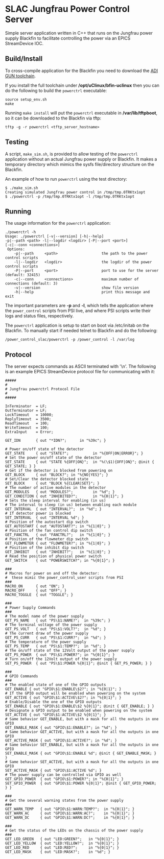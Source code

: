 # SLAC Jungfrau Power Control Server
Simple server application written in C++ that runs on the Jungfrau power supply
Blackfin to facilitate controlling the power via an EPICS StreamDevice IOC.

## Build/Install

To cross-compile application for the Blackfin you need to download the
[ADI GUN toolchain](https://sourceforge.net/projects/adi-toolchain/).

If you install the full toolchain under __/opt/uClinux/bfin-uclinux__ then
you can do the following to build the `powerctrl` executable:
```
source setup_env.sh
make
```

Running `make install` will put the `powerctrl` executable in
__/var/lib/tftpboot__, so it can be downloaded to the Blackfin
via tftp:
```
tftp -g -r powerctrl <tftp_server_hostname>
```

## Testing 
A script, `make_sim.sh`, is provided to allow testing of the `powerctrl`
application without an actual Jungfrau power supply or Blackfin. It makes a
temporary directory which mimics the sysfs file/directory structure on the
Blackfin.

An example of how to run `powerctrl` using the test directory:
```
$ ./make_sim.sh 
Creating simulated Jungfrau power control in /tmp/tmp.0TRKtx1opt
$ ./powerctrl -p /tmp/tmp.0TRKtx1opt -l /tmp/tmp.0TRKtx1opt
```

## Running
The usage information for the `powerctrl` application:
```
./powerctrl -h
Usage: ./powerctrl [-v|--version] [-h|--help]
-p|--path <path> -l|--logdir <logdir> [-P|--port <port>]
[-c|--conn <connections>]
 Options:
    -p|--path     <path>                    the path to the power control scripts
    -l|--logdir   <logdir>                  the logdir of the power control scripts
    -P|--port     <port>                    port to use for the server (default: 32415)
    -c|--conn     <connections>             maximum number of connections (default: 3)
    -v|--version                            show file version
    -h|--help                               print this message and exit
```
The important parameters are __-p__ and __-l__, which tells the application
where the `power_control` scripts from PSI live, and where PSI scripts write
their logs and status files, respectively.

The `powerctrl` application is setup to start on boot via /etc/initab on the
Blackfin. To manually start if needed telnet to Blackfin and do the following:

```
/power_control_slac/powerctrl -p /power_control -l /var/log
```

## Protocol
The server expects commands as ASCII terminated with '\n'. The following is an
example EPICS StreamDevice protocol file for communicating with it:
```
#####
#
# Jungfrau powerctrl Protocol File
#
#####

InTerminator  = LF;
OutTerminator = LF;
LockTimeout   = 10000;
ReplyTimeout  = 3500;
ReadTimeout   = 100;
WriteTimeout  = 100;
ExtraInput    = Error;

GET_IDN       { out "*IDN?";      in "%39c"; }

# Power on/off state of the detector
GET_STATE     { out "STATE?";           in "%{OFF|ON|ERROR}"; }
# Set the power on/off state of the detector
SET_STATE     { out "STATE %{OFF|ON}";  in "%(\$1){OFF|ON}"; @init { GET_STATE; } }
# Get if the detector is blocked from powering on
GET_BLOCK     { out "BLOCK?"; in "%{NO|YES}"; }
# Set/Clear the detector blocked state
SET_BLOCK     { out "BLOCK %{CLEAR|SET}"; }
# The number of active modules in the detector
GET_MODULES   { out "MODULES?";         in "%d"; }
GET_CONDITION { out "INHIBITED?";       in "%{0|1}"; }
# Sets the sleep interval for enabling (in us)
# The interval to sleep (in us) between enabling each module
GET_INTERVAL  { out "INTERVAL?";  in "%d"; }
# If detector power is blocked
SET_INTERVAL  { out "INTERVAL %d"; }
# Position of the autostart dip switch
GET_AUTOSTART { out "AUTOSTART?"; in "%{1|0}"; }
# Position of the fan control dip switch
GET_FANCTRL   { out "FANCTRL?";   in "%{1|0}"; }
# Position of the flowmeter dip switch
GET_FLOWMETER { out "FLOWMETER?"; in "%{1|0}"; }
# Position of the inhibit dip switch
GET_INHIBIT   { out "INHIBIT?";   in "%{1|0}"; }
# Read the position of physical power switch
GET_SWITCH    { out "POWERSWITCH?"; in "%{0|1}"; }

###
# Macros for power on and off the detector:
#  these mimic the power_control_user scripts from PSI
###
MACRO_ON      { out "ON"; }
MACRO_OFF     { out "OFF"; }
MACRO_TOGGLE  { out "TOGGLE"; }

###
# Power Supply Commands
###
# The model name of the power supply
GET_PS_NAME   { out "PS\$1:NAME?";  in "%39c"; }
# The terminal voltage of the power supply
GET_PS_VOLT   { out "PS\$1:VOLT?";  in "%d"; }
# The current draw of the power supply
GET_PS_CURR   { out "PS\$1:CURR?";  in "%d"; }
# The temperature of the power supply
GET_PS_TEMP   { out "PS\$1:TEMP?";  in "%d"; }
# The on/off state of the 12Volt output of the power supply
GET_PS_POWER  { out "PS\$1:POWER?"; in "%{0|1}"; }
# Turn on/off the 12Volt output of the power supply
SET_PS_POWER  { out "PS\$1:POWER %{0|1}"; @init { GET_PS_POWER; } }

###
# GPIO Commands
###
# The enabled state of one of the GPIO outputs
GET_ENABLE { out "GPIO\$1:ENABLE\$2?"; in "%{0|1}"; }
# If the GPIO output will be enabled when powering on the system
GET_ACTIVE { out "GPIO\$1:ACTIVE\$2?"; in "%{0|1}"; }
# Enable/Disable the one of the GPIO outputs
SET_ENABLE { out "GPIO\$1:ENABLE\$2 %{0|1}"; @init { GET_ENABLE; } }
# Designate a GPIO output to be enabled when powering on the system
SET_ACTIVE { out "GPIO\$1:ACTIVE\$2 %{0|1}"; }
# Same behavior GET_ENABLE, but with a mask for all the outputs in one GPIO
GET_ENABLE_MASK { out "GPIO\$1:ENABLE?"; in "%d"; }
# Same behavior GET_ACTIVE, but with a mask for all the outputs in one GPIO
GET_ACTIVE_MASK { out "GPIO\$1:ACTIVE?"; in "%d"; }
# Same behavior SET_ENABLE, but with a mask for all the outputs in one GPIO
SET_ENABLE_MASK { out "GPIO\$1:ENABLE %d"; @init { GET_ENABLE_MASK; } }
# Same behavior SET_ACTIVE, but with a mask for all the outputs in one GPIO
SET_ACTIVE_MASK { out "GPIO\$1:ACTIVE %d"; }
# The power supply can be controlled via GPIO as well
GET_GPIO_POWER  { out "GPIO\$1:POWER?"; in "%{0|1}"; }
SET_GPIO_POWER  { out "GPIO\$1:POWER %{0|1}"; @init { GET_GPIO_POWER; } }

###
# Get the several warning states from the power supply
###
GET_WARN_TEMP   { out "GPIO\$1:WARN:TEMP?";  in "%{0|1}"; }
GET_WARN_AC     { out "GPIO\$1:WARN:AC?";    in "%{0|1}"; }
GET_WARN_DC     { out "GPIO\$1:WARN:DC?";    in "%{0|1}"; }

###
# Get the status of the LEDs on the chassis of the power supply
###
GET_LED_GREEN   { out "LED:GREEN?";   in "%{0|1}"; }
GET_LED_YELLOW  { out "LED:YELLOW?";  in "%{0|1}"; }
GET_LED_RED     { out "LED:RED?";     in "%{0|1}"; }
GET_LED_MASK    { out "LED:MASK?";    in "%d"; }
```
